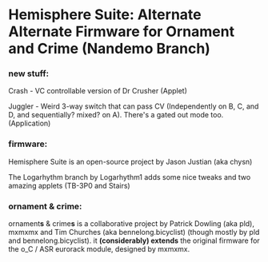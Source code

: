 Hemisphere Suite: Alternate Alternate Firmware for Ornament and Crime (Nandemo Branch)
===

### new stuff:

Crash - VC controllable version of Dr Crusher (Applet)

Juggler - Weird 3-way switch that can pass CV (Independently on B, C, and D, and sequentially? mixed? on A). There's a gated out mode too. (Application)


### firmware:

Hemisphere Suite is an open-source project by Jason Justian (aka chysn)

The Logarhythm branch by Logarhythm1 adds some nice tweaks and two amazing applets (TB-3P0 and Stairs)


### ornament & crime:
ornament**s** & crime**s** is a collaborative project by Patrick Dowling (aka pld), mxmxmx and Tim Churches (aka bennelong.bicyclist) (though mostly by pld and bennelong.bicyclist). it **(considerably) extends** the original firmware for the o_C / ASR eurorack module, designed by mxmxmx.
